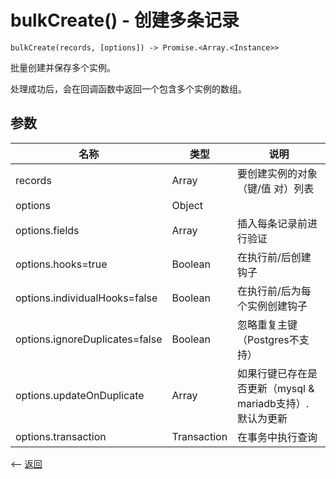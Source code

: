 # bulkCreate() - 创建多条记录

````
bulkCreate(records, [options]) -> Promise.<Array.<Instance>>
````

批量创建并保存多个实例。

处理成功后，会在回调函数中返回一个包含多个实例的数组。

## 参数

| 名称             | 类型            | 说明              |
| --------------- | --------------- | ---------------  |
| records          | Array          | 要创建实例的对象（键/值 对）列表 |
| options          | Object          | 	               |
| options.fields | Array          | 插入每条记录前进行验证 |
| options.hooks=true | Boolean | 在执行前/后创建钩子 |
| options.individualHooks=false | Boolean | 在执行前/后为每个实例创建钩子 |
| options.ignoreDuplicates=false | Boolean | 忽略重复主键（Postgres不支持） |
| options.updateOnDuplicate | Array | 如果行键已存在是否更新（mysql & mariadb支持）. 默认为更新 |
| options.transaction | Transaction | 在事务中执行查询 |
                                             


<-- [返回](../catalogue.md)